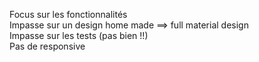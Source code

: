 Focus sur les fonctionnalités<br>
Impasse sur un design home made ==> full material design<br>
Impasse sur les tests (pas bien !!)<br>
Pas de responsive


